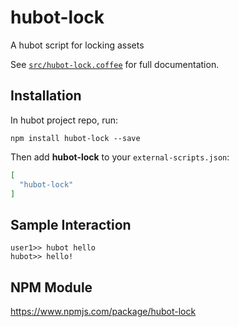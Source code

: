 # hubot-lock

A hubot script for locking assets

See [`src/hubot-lock.coffee`](src/hubot-lock.coffee) for full documentation.

## Installation

In hubot project repo, run:

`npm install hubot-lock --save`

Then add **hubot-lock** to your `external-scripts.json`:

```json
[
  "hubot-lock"
]
```

## Sample Interaction

```
user1>> hubot hello
hubot>> hello!
```

## NPM Module

https://www.npmjs.com/package/hubot-lock
